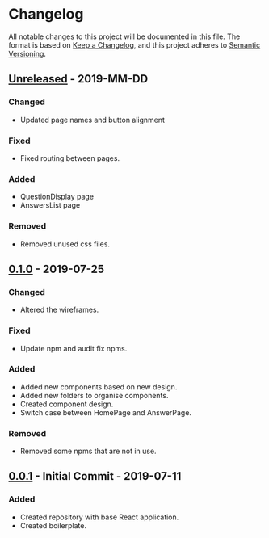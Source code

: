 # Changelog
All notable changes to this project will be documented in this file.
The format is based on [Keep a Changelog](https://keepachangelog.com/en/1.0.0/),
and this project adheres to [Semantic Versioning](https://semver.org/spec/v2.0.0.html).

## [Unreleased] - 2019-MM-DD
### Changed
- Updated page names and button alignment

### Fixed
- Fixed routing between pages.

### Added
- QuestionDisplay page
- AnswersList page

### Removed
- Removed unused css files.

## [0.1.0] - 2019-07-25
### Changed
- Altered the wireframes.

### Fixed
- Update npm and audit fix npms.

### Added
- Added new components based on new design.
- Added new folders to organise components.
- Created component design.
- Switch case between HomePage and AnswerPage.

### Removed
- Removed some npms that are not in use.

## [0.0.1] - Initial Commit - 2019-07-11
### Added
- Created repository with base React application.
- Created boilerplate.

[Unreleased]: https://github.com/aficat/portfolio
[0.0.1]: https://github.com/aficat/qna-react-mui/releases/tag/v0.0.1
[0.1.0]: https://github.com/aficat/qna-react-mui/releases/tag/v0.1.0